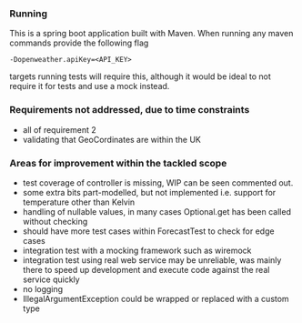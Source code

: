 ### Running
This is a spring boot application built with Maven. When running any maven commands provide the following flag

`-Dopenweather.apiKey=<API_KEY>`

targets running tests will require this, although it would be ideal to not require it for tests and use a mock instead.

### Requirements not addressed, due to time constraints

* all of requirement 2
* validating that GeoCordinates are within the UK

### Areas for improvement within the tackled scope

* test coverage of controller is missing, WIP can be seen commented out.
* some extra bits part-modelled, but not implemented i.e. support for temperature other than Kelvin
* handling of nullable values, in many cases Optional.get has been called without checking
* should have more test cases within ForecastTest to check for edge cases
* integration test with a mocking framework such as wiremock
* integration test using real web service may be unreliable, was mainly there to speed up development and execute code against the real service quickly
* no logging
* IllegalArgumentException could be wrapped or replaced with a custom type